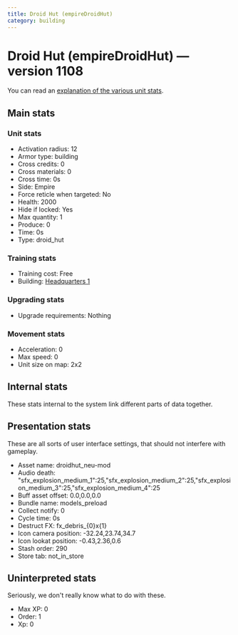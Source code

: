 ```yaml
---
title: Droid Hut (empireDroidHut)
category: building
---
```


# Droid Hut (empireDroidHut) — version 1108

You can read an [explanation  of the various unit stats](unitexplained.md).

## Main stats

### Unit stats

  * Activation radius: 12
  * Armor type: building
  * Cross credits: 0
  * Cross materials: 0
  * Cross time: 0s
  * Side: Empire
  * Force reticle when targeted: No
  * Health: 2000
  * Hide if locked: Yes
  * Max quantity: 1
  * Produce: 0
  * Time: 0s
  * Type: droid_hut

### Training stats

  * Training cost: Free
  * Building: [Headquarters 1](empireHQ.html)

### Upgrading stats

  * Upgrade requirements: Nothing

### Movement stats

  * Acceleration: 0
  * Max speed: 0
  * Unit size on map: 2x2

## Internal stats

These stats internal to the system link different parts of data together.


## Presentation stats

These are all sorts of user interface settings, that should not interfere with gameplay.

  * Asset name: droidhut_neu-mod
  * Audio death: "sfx_explosion_medium_1":25,"sfx_explosion_medium_2":25,"sfx_explosion_medium_3":25,"sfx_explosion_medium_4":25
  * Buff asset offset: 0.0,0.0,0.0
  * Bundle name: models_preload
  * Collect notify: 0
  * Cycle time: 0s
  * Destruct FX: fx_debris_{0}x{1}
  * Icon camera position: -32.24,23.74,34.7
  * Icon lookat position: -0.43,2.36,0.6
  * Stash order: 290
  * Store tab: not_in_store

## Uninterpreted stats

Seriously, we don't really know what to do with these.

  * Max XP: 0
  * Order: 1
  * Xp: 0


